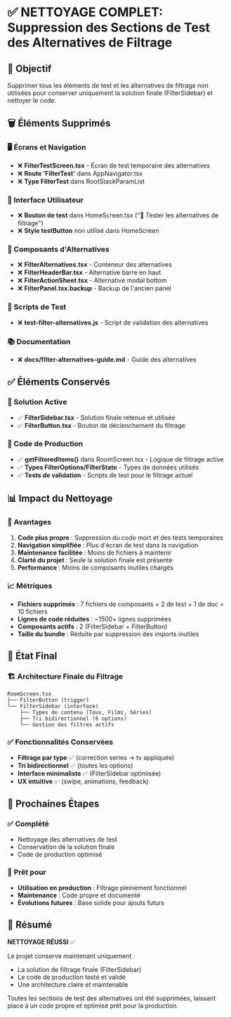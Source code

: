 # ✅ NETTOYAGE COMPLET: Suppression des Sections de Test des Alternatives de Filtrage

## 🧹 Objectif

Supprimer tous les éléments de test et les alternatives de filtrage non utilisées pour conserver uniquement la solution finale (FilterSidebar) et nettoyer le code.

## 🗑️ Éléments Supprimés

### 🖥️ Écrans et Navigation
- ❌ **FilterTestScreen.tsx** - Écran de test temporaire des alternatives
- ❌ **Route 'FilterTest'** dans AppNavigator.tsx
- ❌ **Type FilterTest** dans RootStackParamList

### 🎨 Interface Utilisateur
- ❌ **Bouton de test** dans HomeScreen.tsx ("🧪 Tester les alternatives de filtrage")
- ❌ **Style testButton** non utilisé dans HomeScreen

### 📁 Composants d'Alternatives
- ❌ **FilterAlternatives.tsx** - Conteneur des alternatives
- ❌ **FilterHeaderBar.tsx** - Alternative barre en haut
- ❌ **FilterActionSheet.tsx** - Alternative modal bottom
- ❌ **FilterPanel.tsx.backup** - Backup de l'ancien panel

### 🧪 Scripts de Test
- ❌ **test-filter-alternatives.js** - Script de validation des alternatives

### 📚 Documentation
- ❌ **docs/filter-alternatives-guide.md** - Guide des alternatives

## ✅ Éléments Conservés

### 🎯 Solution Active
- ✅ **FilterSidebar.tsx** - Solution finale retenue et utilisée
- ✅ **FilterButton.tsx** - Bouton de déclenchement du filtrage

### 🔧 Code de Production
- ✅ **getFilteredItems()** dans RoomScreen.tsx - Logique de filtrage active
- ✅ **Types FilterOptions/FilterState** - Types de données utilisés
- ✅ **Tests de validation** - Scripts de test pour le filtrage actuel

## 📊 Impact du Nettoyage

### 🚀 Avantages
1. **Code plus propre** : Suppression du code mort et des tests temporaires
2. **Navigation simplifiée** : Plus d'écran de test dans la navigation
3. **Maintenance facilitée** : Moins de fichiers à maintenir
4. **Clarté du projet** : Seule la solution finale est présente
5. **Performance** : Moins de composants inutiles chargés

### 📈 Métriques
- **Fichiers supprimés** : 7 fichiers de composants + 2 de test + 1 de doc = 10 fichiers
- **Lignes de code réduites** : ~1500+ lignes supprimées
- **Composants actifs** : 2 (FilterSidebar + FilterButton)
- **Taille du bundle** : Réduite par suppression des imports inutiles

## 🎯 État Final

### 🏗️ Architecture Finale du Filtrage
```
RoomScreen.tsx
├── FilterButton (trigger)
└── FilterSidebar (interface)
    ├── Types de contenu (Tous, Films, Séries)
    ├── Tri bidirectionnel (6 options)
    └── Gestion des filtres actifs
```

### ✅ Fonctionnalités Conservées
- **Filtrage par type** ✅ (correction series → tv appliquée)
- **Tri bidirectionnel** ✅ (toutes les options)
- **Interface minimaliste** ✅ (FilterSidebar optimisée)
- **UX intuitive** ✅ (swipe, animations, feedback)

## 🔄 Prochaines Étapes

### ✅ Complété
- Nettoyage des alternatives de test
- Conservation de la solution finale
- Code de production optimisé

### 🎯 Prêt pour
- **Utilisation en production** : Filtrage pleinement fonctionnel
- **Maintenance** : Code propre et documenté
- **Évolutions futures** : Base solide pour ajouts futurs

## 📝 Résumé

**NETTOYAGE RÉUSSI** ✅

Le projet conserve maintenant uniquement :
- La solution de filtrage finale (FilterSidebar)
- Le code de production testé et validé
- Une architecture claire et maintenable

Toutes les sections de test des alternatives ont été supprimées, laissant place à un code propre et optimisé prêt pour la production.
